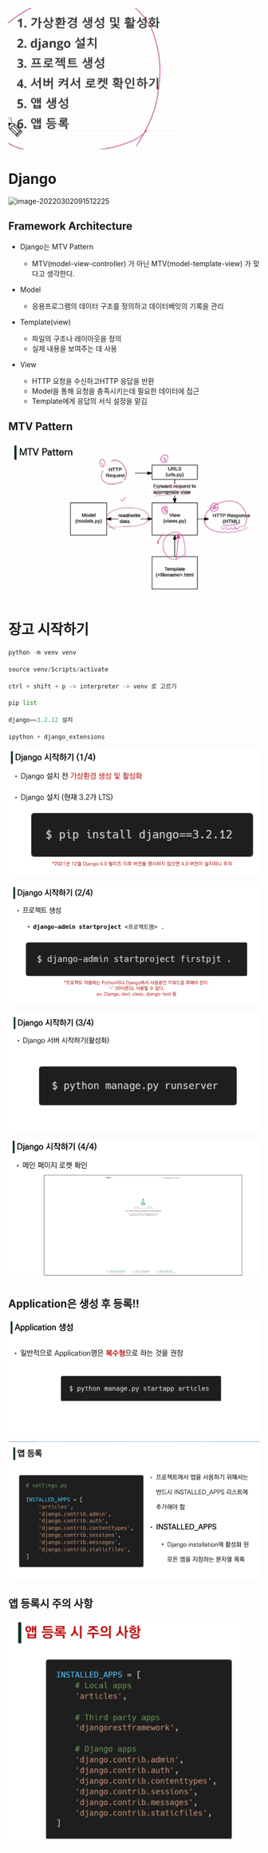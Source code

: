 ![image-20220302102745144](django.assets/image-20220302102745144.png)

# Django

![image-20220302091512225](C:\Users\hans\AppData\Roaming\Typora\typora-user-images\image-20220302091512225.png)

## Framework Architecture

- Django는 MTV Pattern
  - MTV(model-view-controller) 가 아닌 MTV(model-template-view) 가 맞다고 생각한다.

- Model
  - 응용프로그램의 데이터 구조를 정의하고 데이터베잇의 기록을 관리
- Template(view)
  - 파일의 구조나 레이아웃을 정의
  - 실제 내용을 보여주는 데 사용
- View
  - HTTP 요청을 수신하고HTTP 응답을 반환
  - Model을 통해 요청을 충족시키는데 필요한 데이터에 접근
  - Template에게 응답의 서식 설정을 맡김



## MTV Pattern

![image-20220302092655210](django.assets/image-20220302092655210.png)

# 장고 시작하기

```python
python -m venv venv

source venv/Scripts/activate

ctrl + shift + p -> interpreter -> venv 로 고르기

pip list

django==3.2.12 설치

ipython + django_extensions
```



![image-20220302101621082](django.assets/image-20220302101621082.png)

![image-20220302101636818](django.assets/image-20220302101636818.png)

![image-20220302101645731](django.assets/image-20220302101645731.png)

![image-20220302101710002](django.assets/image-20220302101710002.png)



## Application은 생성 후 등록!!

![image-20220302102054527](django.assets/image-20220302102054527.png)

![image-20220302102528291](django.assets/image-20220302102528291.png)

## 앱 등록시 주의 사항

![image-20220302102650265](django.assets/image-20220302102650265.png)

